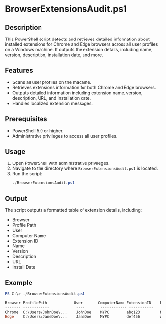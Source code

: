 # BrowserExtensionsAudit.ps1

## Description
This PowerShell script detects and retrieves detailed information about installed extensions for Chrome and Edge browsers across all user profiles on a Windows machine. It outputs the extension details, including name, version, description, installation date, and more.

## Features
- Scans all user profiles on the machine.
- Retrieves extensions information for both Chrome and Edge browsers.
- Outputs detailed information including extension name, version, description, URL, and installation date.
- Handles localized extension messages.

## Prerequisites
- PowerShell 5.0 or higher.
- Administrative privileges to access all user profiles.

## Usage
1. Open PowerShell with administrative privileges.
2. Navigate to the directory where `BrowserExtensionsAudit.ps1` is located.
3. Run the script:
    ```powershell
    ./BrowserExtensionsAudit.ps1
    ```

## Output
The script outputs a formatted table of extension details, including:
- Browser
- Profile Path
- User
- Computer Name
- Extension ID
- Name
- Version
- Description
- URL
- Install Date

## Example
```powershell
PS C:\> ./BrowserExtensionsAudit.ps1

Browser ProfilePath            User       ComputerName ExtensionID    Name        Version Description URL InstallDate
------- ------------            ----       ------------ -----------    ----        ------- ----------- --- -----------
Chrome  C:\Users\JohnDoe\...    JohnDoe    MYPC        abc123         MyExtension 1.0.0   This is ... http... 2024-01-01
Edge    C:\Users\JaneDoe\...    JaneDoe    MYPC        def456         AnotherExt  2.3.4   Another ... http... 2023-12-31

